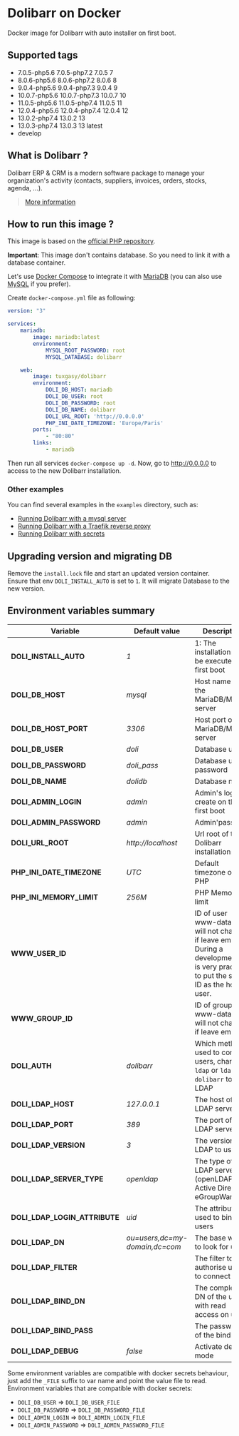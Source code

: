 # Dolibarr on Docker

Docker image for Dolibarr with auto installer on first boot.

## Supported tags

* 7.0.5-php5.6 7.0.5-php7.2 7.0.5 7
* 8.0.6-php5.6 8.0.6-php7.2 8.0.6 8
* 9.0.4-php5.6 9.0.4-php7.3 9.0.4 9
* 10.0.7-php5.6 10.0.7-php7.3 10.0.7 10
* 11.0.5-php5.6 11.0.5-php7.4 11.0.5 11
* 12.0.4-php5.6 12.0.4-php7.4 12.0.4 12
* 13.0.2-php7.4 13.0.2 13
* 13.0.3-php7.4 13.0.3 13 latest
* develop

## What is Dolibarr ?

Dolibarr ERP & CRM is a modern software package to manage your organization's activity (contacts, suppliers, invoices, orders, stocks, agenda, ...).

> [More information](https://github.com/dolibarr/dolibarr)

## How to run this image ?

This image is based on the [official PHP repository](https://registry.hub.docker.com/_/php/).

**Important**: This image don't contains database. So you need to link it with a database container.

Let's use [Docker Compose](https://docs.docker.com/compose/) to integrate it with [MariaDB](https://hub.docker.com/_/mariadb/) (you can also use [MySQL](https://hub.docker.com/_/mysql/) if you prefer).

Create `docker-compose.yml` file as following:

```yaml
version: "3"

services:
    mariadb:
        image: mariadb:latest
        environment:
            MYSQL_ROOT_PASSWORD: root
            MYSQL_DATABASE: dolibarr

    web:
        image: tuxgasy/dolibarr
        environment:
            DOLI_DB_HOST: mariadb
            DOLI_DB_USER: root
            DOLI_DB_PASSWORD: root
            DOLI_DB_NAME: dolibarr
            DOLI_URL_ROOT: 'http://0.0.0.0'
            PHP_INI_DATE_TIMEZONE: 'Europe/Paris'
        ports:
            - "80:80"
        links:
            - mariadb
```

Then run all services `docker-compose up -d`. Now, go to http://0.0.0.0 to access to the new Dolibarr installation.

### Other examples

You can find several examples in the `examples` directory, such as:
 - [Running Dolibarr with a mysql server](./examples/with-mysql/dolibarr-with-mysql.md)
 - [Running Dolibarr with a Traefik reverse proxy](./examples/with-rp-traefik/dolibarr-with-traefik.md)
 - [Running Dolibarr with secrets](./examples/with-secrets/dolibarr-with-secrets.md)

## Upgrading version and migrating DB
Remove the `install.lock` file and start an updated version container. Ensure that env `DOLI_INSTALL_AUTO` is set to `1`. It will migrate Database to the new version.

## Environment variables summary

| Variable                      | Default value                  | Description |
| ----------------------------- | ------------------------------ | ----------- |
| **DOLI_INSTALL_AUTO**         | *1*                            | 1: The installation will be executed on first boot
| **DOLI_DB_HOST**              | *mysql*                        | Host name of the MariaDB/MySQL server
| **DOLI_DB_HOST_PORT**         | *3306*                         | Host port of the MariaDB/MySQL server
| **DOLI_DB_USER**              | *doli*                         | Database user
| **DOLI_DB_PASSWORD**          | *doli_pass*                    | Database user's password
| **DOLI_DB_NAME**              | *dolidb*                       | Database name
| **DOLI_ADMIN_LOGIN**          | *admin*                        | Admin's login create on the first boot
| **DOLI_ADMIN_PASSWORD**       | *admin*                        | Admin'password
| **DOLI_URL_ROOT**             | *http://localhost*             | Url root of the Dolibarr installation
| **PHP_INI_DATE_TIMEZONE**     | *UTC*                          | Default timezone on PHP
| **PHP_INI_MEMORY_LIMIT**      | *256M*                         | PHP Memory limit
| **WWW_USER_ID**               |                                | ID of user www-data. ID will not changed if leave empty. During a development, it is very practical to put the same ID as the host user.
| **WWW_GROUP_ID**              |                                | ID of group www-data. ID will not changed if leave empty.
| **DOLI_AUTH**                 | *dolibarr*                     | Which method is used to connect users, change to `ldap` or `ldap, dolibarr` to use LDAP
| **DOLI_LDAP_HOST**            | *127.0.0.1*                    | The host of the LDAP server
| **DOLI_LDAP_PORT**            | *389*                          | The port of the LDAP server
| **DOLI_LDAP_VERSION**         | *3*                            | The version of LDAP to use
| **DOLI_LDAP_SERVER_TYPE**     | *openldap*                     | The type of LDAP server (openLDAP, Active Directory, eGroupWare)
| **DOLI_LDAP_LOGIN_ATTRIBUTE** | *uid*                          | The attribute used to bind users
| **DOLI_LDAP_DN**              | *ou=users,dc=my-domain,dc=com* | The base where to look for users
| **DOLI_LDAP_FILTER**          |                                | The filter to authorise users to connect
| **DOLI_LDAP_BIND_DN**         |                                | The complete DN of the user with read access on users
| **DOLI_LDAP_BIND_PASS**       |                                | The password of the bind user
| **DOLI_LDAP_DEBUG**           | *false*                        | Activate debug mode

Some environment variables are compatible with docker secrets behaviour, just add the `_FILE` suffix to var name and point the value file to read.
Environment variables that are compatible with docker secrets:
 - `DOLI_DB_USER` => `DOLI_DB_USER_FILE`
 - `DOLI_DB_PASSWORD` => `DOLI_DB_PASSWORD_FILE`
 - `DOLI_ADMIN_LOGIN` => `DOLI_ADMIN_LOGIN_FILE`
 - `DOLI_ADMIN_PASSWORD` => `DOLI_ADMIN_PASSWORD_FILE`
